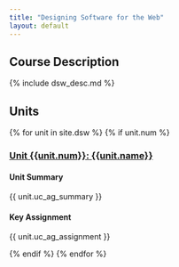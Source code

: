 ```yaml
---
title: "Designing Software for the Web"
layout: default
---
```


<h2>Course Description</h2>
{% include dsw_desc.md %}


<h2>Units</h2>

{% for unit in site.dsw %}
{% if unit.num  %} <!-- avoids including index.md in list -->

<h3><a href="{{unit.url}}">Unit {{unit.num}}: {{unit.name}}</a></h3>

<h4>Unit Summary</h4>
{{ unit.uc_ag_summary }}

<h4>Key Assignment</h4>
{{ unit.uc_ag_assignment }}

{% endif %} <!-- if unit.num -->
{% endfor %} <!-- for unit in site.dsw -->
